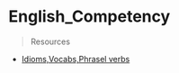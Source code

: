 # English_Competency


> Resources

- [Idioms,Vocabs,Phrasel verbs](https://drive.google.com/drive/folders/15IQ4SIcfrnAXVV710-7E4ZT9vQhvdkI2?usp=share_link)
